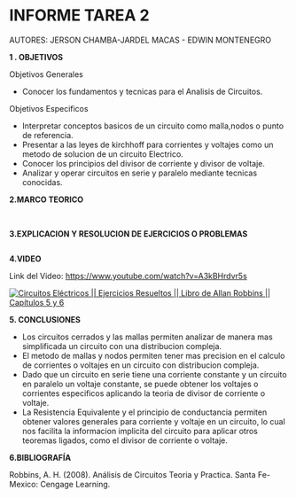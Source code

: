 # INFORME TAREA 2 

AUTORES: JERSON CHAMBA-JARDEL MACAS - EDWIN MONTENEGRO

**1 . OBJETIVOS**

Objetivos Generales
*  Conocer los fundamentos y tecnicas para el Analisis de Circuitos.

Objetivos Especificos

* Interpretar conceptos basicos de un circuito como malla,nodos o punto de referencia.
* Presentar a las leyes de kirchhoff para corrientes y voltajes como un metodo de solucion de un circuito Electrico.
* Conocer los principios del divisor de corriente y divisor de voltaje.
* Analizar y operar circuitos en serie y paralelo mediante tecnicas conocidas.




**2.MARCO TEORICO**

![]( )
![]( )



**3.EXPLICACION Y RESOLUCION DE EJERCICIOS O PROBLEMAS**

![]( )


**4.VIDEO**

Link del Video: https://www.youtube.com/watch?v=A3kBHrdvr5s

[![Circuitos Eléctricos || Ejercicios Resueltos || Libro de Allan Robbins || Capítulos 5 y 6](https://img.youtube.com/vi/A3kBHrdvr5s/0.jpg)](https://www.youtube.com/watch?v=A3kBHrdvr5s)

**5. CONCLUSIONES**

* Los circuitos cerrados y las mallas permiten analizar de manera mas simplificada un circuito con una distribucion compleja.
* El metodo de mallas y nodos permiten tener mas precision en el calculo de corrientes o voltajes en un circuito con distribucion compleja.
* Dado que un circuito en serie tiene una corriente constante y un circuito en paralelo un voltaje constante, se puede obtener los voltajes o corrientes especificos aplicando la teoria de divisor de corriente o voltaje.
* La Resistencia Equivalente y el principio de conductancia permiten obtener valores generales para corriente y voltaje en un circuito, lo cual nos facilita la informacion implicita del circuito para aplicar otros teoremas ligados, como el divisor de corriente o voltaje.


**6.BIBLIOGRAFÍA**

Robbins, A. H. (2008). Análisis de Circuitos Teoria y Practica. Santa Fe-Mexico: Cengage Learning.
